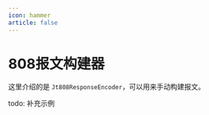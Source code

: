 ```yaml
---
icon: hammer
article: false
---
```


# 808报文构建器

这里介绍的是 `Jt808ResponseEncoder`，可以用来手动构建报文。

todo: 补充示例
